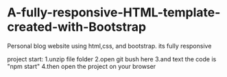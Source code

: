 # A-fully-responsive-HTML-template-created-with-Bootstrap
Personal blog website using html,css, and bootstrap. its fully responsive




project start:
1.unzip file folder
2.open git bush here
3.and text the code is "npm start"
4.then open the project on your browser
